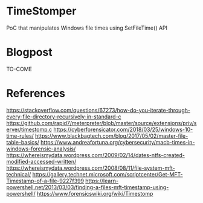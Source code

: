# TimeStomper
PoC that manipulates Windows file times using SetFileTime() API

# Blogpost
TO-COME

# References
https://stackoverflow.com/questions/67273/how-do-you-iterate-through-every-file-directory-recursively-in-standard-c
https://github.com/rapid7/meterpreter/blob/master/source/extensions/priv/server/timestomp.c
https://cyberforensicator.com/2018/03/25/windows-10-time-rules/
https://www.blackbagtech.com/blog/2017/05/02/master-file-table-basics/
https://www.andreafortuna.org/cybersecurity/macb-times-in-windows-forensic-analysis/
https://whereismydata.wordpress.com/2009/02/14/dates-ntfs-created-modified-accessed-written/
https://whereismydata.wordpress.com/2008/08/11/file-system-mft-technical/
https://gallery.technet.microsoft.com/scriptcenter/Get-MFT-Timestamp-of-a-file-9227f399
https://learn-powershell.net/2013/03/03/finding-a-files-mft-timestamp-using-powershell/
https://www.forensicswiki.org/wiki/Timestomp
